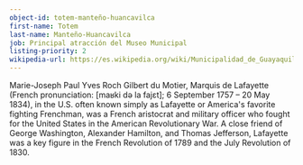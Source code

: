 ```yaml
---
object-id: totem-manteño-huancavilca
first-name: Totem
last-name: Manteño-Huancavilca
job: Principal atracción del Museo Municipal
listing-priority: 2
wikipedia-url: https://es.wikipedia.org/wiki/Municipalidad_de_Guayaquil
---
```


Marie-Joseph Paul Yves Roch Gilbert du Motier, Marquis de Lafayette (French pronunciation: ​[maʁki də la fajɛt]; 6 September 1757 – 20 May 1834), in the U.S. often known simply as Lafayette or America's favorite fighting Frenchman, was a French aristocrat and military officer who fought for the United States in the American Revolutionary War. A close friend of George Washington, Alexander Hamilton, and Thomas Jefferson, Lafayette was a key figure in the French Revolution of 1789 and the July Revolution of 1830.

